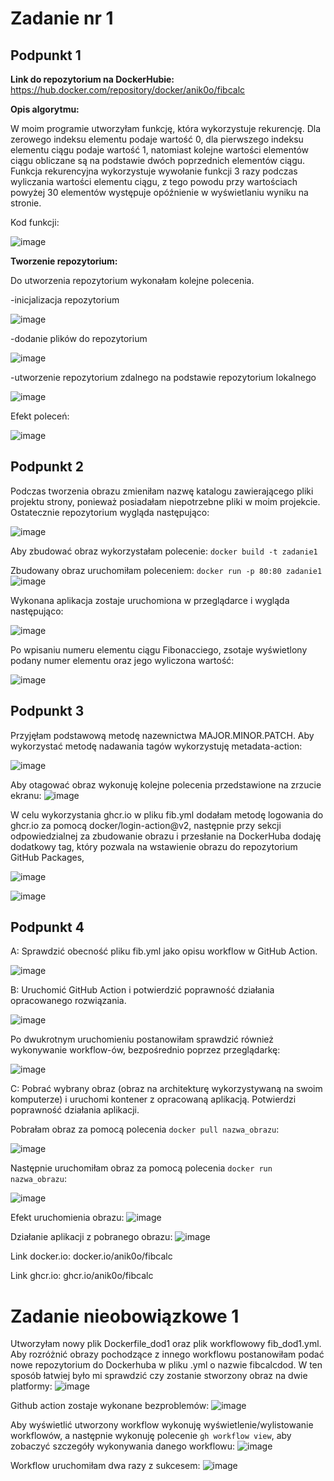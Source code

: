 # Zadanie nr 1


## Podpunkt 1

**Link do repozytorium na DockerHubie:**
https://hub.docker.com/repository/docker/anik0o/fibcalc


**Opis algorytmu:**

W moim programie utworzyłam funkcję, która wykorzystuje rekurencję.
Dla zerowego indeksu elementu podaje wartość 0, dla pierwszego indeksu elementu ciągu podaje wartość 1, natomiast kolejne wartości elementów ciągu obliczane są na podstawie dwóch poprzednich elementów ciągu. Funkcja rekurencyjna wykorzystuje wywołanie funkcji 3 razy podczas wyliczania wartości elementu ciągu, z tego powodu przy wartościach powyżej 30 elementów występuje opóźnienie w wyświetlaniu wyniku na stronie.

Kod funkcji:

![image](https://user-images.githubusercontent.com/94603034/210007729-60c3eae4-d35e-4069-84db-3bab97738ada.png)



**Tworzenie repozytorium:**

Do utworzenia repozytorium wykonałam kolejne polecenia.

-inicjalizacja repozytorium

![image](https://user-images.githubusercontent.com/94603034/210011307-157fc144-2238-4434-88d2-2ac8c9ecdd8f.png)

-dodanie plików do repozytorium

![image](https://user-images.githubusercontent.com/94603034/210011347-c573a9b4-bf87-4697-aaf0-10cecab62ed0.png)

-utworzenie repozytorium zdalnego na podstawie repozytorium lokalnego

![image](https://user-images.githubusercontent.com/94603034/210011375-a9f23391-ded8-4b2c-83aa-1d9a0dad75df.png)

Efekt poleceń:

![image](https://user-images.githubusercontent.com/94603034/210011414-37e3c9b8-89a5-4b22-82c9-50bc8fd19741.png)


## Podpunkt 2

Podczas tworzenia obrazu zmieniłam nazwę katalogu zawierającego pliki projektu strony, ponieważ posiadałam niepotrzebne pliki w moim projekcie. Ostatecznie repozytorium wygląda następująco:

![image](https://user-images.githubusercontent.com/94603034/210013327-7ff1cf52-bd69-452b-b75a-e34c40e4aaf0.png)


Aby zbudować obraz wykorzystałam polecenie:
`docker build -t zadanie1`

Zbudowany obraz uruchomiłam poleceniem:
`docker run -p 80:80 zadanie1`
![image](https://user-images.githubusercontent.com/94603034/210011242-9448afa4-efd1-430d-84ea-654bf01838bd.png)


Wykonana aplikacja zostaje uruchomiona w przeglądarce i wygląda następująco:

![image](https://user-images.githubusercontent.com/94603034/210013042-825abe46-6d7b-434e-aebb-16a0e815a0de.png)

Po wpisaniu numeru elementu ciągu Fibonacciego, zsotaje wyświetlony podany numer elementu oraz jego wyliczona wartość:

![image](https://user-images.githubusercontent.com/94603034/210012986-40c5bc55-4059-4d5e-a880-2601e3a5c9cb.png)



## Podpunkt 3


Przyjęłam podstawową metodę nazewnictwa MAJOR.MINOR.PATCH.
Aby wykorzystać metodę nadawania tagów wykorzystuję metadata-action:

![image](https://user-images.githubusercontent.com/94603034/210010944-f9c1ac1f-09cd-441a-bfe1-0ea7aef886a5.png)

Aby otagować obraz wykonuję kolejne polecenia przedstawione na zrzucie ekranu:
![image](https://user-images.githubusercontent.com/94603034/210072782-703b0ed8-2e20-4712-893e-9bb246c72ab4.png)


W celu wykorzystania ghcr.io w pliku fib.yml dodałam metodę logowania do ghcr.io za pomocą  docker/login-action@v2, następnie przy sekcji odpowiedzialnej za zbudowanie obrazu i przesłanie na DockerHuba dodaję dodatkowy tag, który pozwala na wstawienie obrazu do repozytorium GitHub Packages, 

![image](https://user-images.githubusercontent.com/94603034/210011764-5ccc3d50-1a68-42ad-9cbd-ecd1e25b061e.png)

![image](https://user-images.githubusercontent.com/94603034/210011785-e142b9ae-4475-40d9-b5bb-a8222b20aa8a.png)


## Podpunkt 4

A: Sprawdzić obecność pliku fib.yml jako opisu workflow w GitHub Action.

![image](https://user-images.githubusercontent.com/94603034/210002222-5cfed545-e8c6-4041-a291-c2bf8ca6026e.png)

B: Uruchomić GitHub Action i potwierdzić poprawność działania opracowanego
rozwiązania.

![image](https://user-images.githubusercontent.com/94603034/210003700-1cf5a377-5d11-4a31-bc5a-34ec0d8df8f7.png)

Po dwukrotnym uruchomieniu postanowiłam sprawdzić również wykonywanie workflow-ów, bezpośrednio poprzez przeglądarkę:

![image](https://user-images.githubusercontent.com/94603034/210003995-e0b8f23c-c08b-4d41-b134-3a82f501e609.png)

C: Pobrać wybrany obraz (obraz na architekturę wykorzystywaną na swoim
komputerze) i uruchomi kontener z opracowaną aplikacją. Potwierdzi poprawność
działania aplikacji. 

Pobrałam obraz za pomocą polecenia `docker pull nazwa_obrazu`:

![image](https://user-images.githubusercontent.com/94603034/210004838-ed4e3932-f90e-4bdc-9617-25f79a78dda6.png)

Następnie uruchomiłam obraz za pomocą polecenia `docker run nazwa_obrazu`:

![image](https://user-images.githubusercontent.com/94603034/210005181-28235534-a990-47be-8d16-76a80893bda4.png)


Efekt uruchomienia obrazu:
![image](https://user-images.githubusercontent.com/94603034/210005004-f071bcfd-d4ee-424e-afcf-f17e279a6845.png)

Działanie aplikacji z pobranego obrazu:
![image](https://user-images.githubusercontent.com/94603034/210005099-3ac73d37-a287-4a48-8beb-c5e4b32c31f2.png)

Link docker.io:
docker.io/anik0o/fibcalc

Link ghcr.io:
ghcr.io/anik0o/fibcalc

# Zadanie nieobowiązkowe 1 #

Utworzyłam nowy plik Dockerfile_dod1 oraz plik workflowowy fib_dod1.yml. 
Aby rozróżnić obrazy pochodzące z innego workflowu postanowiłam podać nowe repozytorium do Dockerhuba w pliku .yml o nazwie fibcalcdod. W ten sposób łatwiej było mi sprawdzić czy zostanie stworzony obraz na dwie platformy:
![image](https://user-images.githubusercontent.com/94603034/210072083-2567eddf-5970-4693-8f62-10f2a9f4b106.png)

Github action zostaje wykonane bezproblemów:
![image](https://user-images.githubusercontent.com/94603034/210072314-7e451e7a-c1cf-4a4a-bcd1-5c80f3bdd166.png)


Aby wyświetlić utworzony workflow wykonuję wyświetlenie/wylistowanie workflowów, a następnie wykonuję polecenie `gh workflow view`, aby zobaczyć szczegóły wykonywania danego workflowu:
![image](https://user-images.githubusercontent.com/94603034/210072423-c414f370-c5e9-49bd-bafd-6a3e9feb2622.png)

Workflow uruchomiłam dwa razy z sukcesem:
![image](https://user-images.githubusercontent.com/94603034/210072683-7b05febf-1e6e-4f8f-a2a2-b587dc9e0d97.png)

